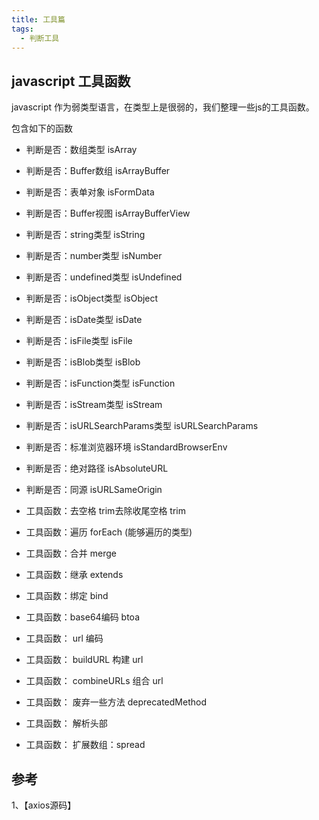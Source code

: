 ```yaml
---
title: 工具篇
tags:
  - 判断工具
---
```


## javascript 工具函数

javascript 作为弱类型语言，在类型上是很弱的，我们整理一些js的工具函数。

包含如下的函数

- 判断是否：数组类型 isArray
- 判断是否：Buffer数组 isArrayBuffer
- 判断是否：表单对象 isFormData
- 判断是否：Buffer视图 isArrayBufferView
- 判断是否：string类型 isString
- 判断是否：number类型 isNumber
- 判断是否：undefined类型 isUndefined
- 判断是否：isObject类型 isObject
- 判断是否：isDate类型 isDate
- 判断是否：isFile类型 isFile
- 判断是否：isBlob类型 isBlob
- 判断是否：isFunction类型 isFunction
- 判断是否：isStream类型 isStream
- 判断是否：isURLSearchParams类型 isURLSearchParams
- 判断是否：标准浏览器环境 isStandardBrowserEnv
- 判断是否：绝对路径 isAbsoluteURL
- 判断是否：同源 isURLSameOrigin

- 工具函数：去空格 trim去除收尾空格 trim
- 工具函数：遍历 forEach (能够遍历的类型)
- 工具函数：合并 merge
- 工具函数：继承 extends
- 工具函数：绑定 bind
- 工具函数：base64编码 btoa
- 工具函数： url 编码
- 工具函数： buildURL 构建 url
- 工具函数： combineURLs 组合 url
- 工具函数： 废弃一些方法 deprecatedMethod
- 工具函数： 解析头部
- 工具函数： 扩展数组：spread 

## 参考

1、【axios源码】

